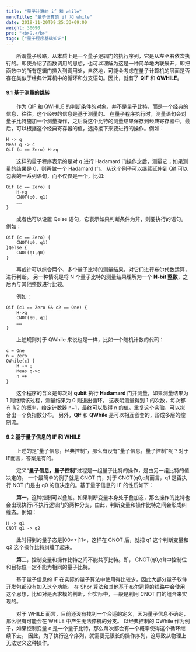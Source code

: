 ```yaml
---
title: "量子计算的 if 和 while"
menuTitle: "量子计算的 if 和 while"
date: 2019-11-20T09:25:33+09:00
weight: 30090
pre: "<b>9.</b>"
tags: ["量子程序基础知识"]
---
```


&emsp;&emsp;所谓量子线路，从本质上是一个量子逻辑门的执行序列，它是从左至右依次执行的。即使介绍了函数调用的思想，也可以理解为这是一种简单地内联展开，即把函数中的所有逻辑门插入到调用处，自然地，可能会考虑在量子计算机的层面是否存在类似于经典计算机中的循环和分支语句。因此，就有了 **QIF** 和 **QWHILE**。

#### 9.1 基于测量的跳转

&emsp;&emsp;作为 QIF 和 QWHILE 的判断条件的对象，并不是量子比特，而是一个经典的信息，往往，这个经典的信息是基于测量的。
在量子程序执行时，测量语句会对量子比特施加一个测量操作，之后将这个比特的测量结果保存到经典寄存器中，最后，可以根据这个经典寄存器的值，选择接下来要进行的操作。例如：

```
H -> q
Meas q -> c
Qif (c == Zero) H->q
```

&emsp;&emsp;这样的量子程序表示的是对 q 进行 Hadamard 门操作之后，测量它；如果测量的结果是 0，则再做一个 Hadamard 门。
从这个例子可以继续延伸到 Qif 可以包裹的一系列语句，而不仅仅是一个，比如:

```
Qif (c == Zero) {
    H->q
    CNOT(q0, q1)
    ……
}
```

&emsp;&emsp;或者也可以设置 Qelse 语句，它表示如果判断条件为非，则要执行的语句。例如：

```
Qif (c == Zero) { 
    CNOT(q0, q1)
}Qelse {
    CNOT(q1,q0)
}
```

&emsp;&emsp;再或许可以综合两个、多个量子比特的测量结果，对它们进行布尔代数运算，进行判断。
另一种情况是将 N 个量子比特的测量结果理解为一个 **N-bit 整数**，之后再与其他整数进行比较。

&emsp;&emsp;例如：

```
Qif (c1 == Zero && c2 == One) {
    H->q
    CNOT(q0, q1)
    ……
}
```

&emsp;&emsp;上述规则对于 QWhile 来说也是一样，比如一个随机计数的代码：
```
c = One
n = Zero
QWhile(c) {
    H -> q
    Meas q->c
    n ++
}
```

&emsp;&emsp;这个程序的含义是每次对 **qubit** 执行 **Hadamard** 门并测量，如果测量结果为 1 则继续该过程，测量结果为 0 则退出循环。
这表明测量得到 1 的次数，每次都有 1/2 的概率，给定计数器 n+1，最终可以取得 n 的值。重复这个实验，可以拟合出一个负指数分布。
另外，**QIf** 和 **QWhile** 是可以相互嵌套的，形成多层的控制流。

#### 9.2 基于量子信息的 IF 和 WHILE

&emsp;&emsp;上述的是“量子信息，经典控制”，那么有没有“量子信息，量子控制”呢？对于 IF而言，答案是有的。

&emsp;&emsp;定义“**量子信息，量子控制**”过程是一组量子比特的操作，是由另一组比特的值决定的。
一个最简单的例子就是 CNOT 门，对于 CNOT(q0,q1)而言，q1 是否执行 NOT 门是由 q0 的值决定的。基于量子信息的 IF 的性质如下：

&emsp;&emsp;**第一**，这种控制可以叠加。如果判断变量本身处于叠加态，那么操作的比特也会出现执行/不执行逻辑门的两种分支，由此，判断变量和操作比特之间会形成纠缠态。例如：

```
H -> q1
CNOT q1 -> q2
```

&emsp;&emsp;此时得到的量子态是|00>+|11>，这样在 CNOT 后，就把 q1 这个判断变量和 q2 这个操作比特纠缠了起来。

&emsp;&emsp;**第二**，控制变量和操作比特之间不能共享比特。即， CNOT(q0,q1)中控制位和目标位一定不能为相同的量子比特。

&emsp;&emsp;基于量子信息的 IF 在实际的量子算法中使用得比较少，因此大部分量子软件开发包都没有加入这个功能。
在 Shor 算法和其他基于布尔运算的线路中会使用这个思想，比如对是否求模的判断，但实际中，一般是利用 CNOT 门的组合来实现的。

&emsp;&emsp;对于 WHILE 而言，目前还没有找到一个合适的定义，因为量子信息不确定，那么很有可能会在 WHILE 中产生无法停机的分支。
以经典控制的 QWhile 作为例子，如果控制变量 c 是一个量子比特，那么每次都会有一个概率使得这个循环继续下去。
因此，为了执行这个序列，就需要无限长的操作序列，这导致从物理上无法定义这种操作。